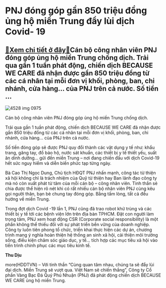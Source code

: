 PNJ đóng góp gần 850 triệu đồng ủng hộ miền Trung đẩy lùi dịch Covid- 19
========================================================================

[:gift:Xem chi tiết ở đây:gift:](https://hddtvn.com/pnj-dong-gop-gan-850-trieu-dong-ung-ho-mien-trung-day-lui-dich-covid-19/)Cán bộ công nhân viên PNJ đóng góp ủng hộ miền Trung chống dịch. Trải qua gần 1 tuần phát động, chiến dịch BECAUSE WE CARE đã nhận được gần 850 triệu đồng từ các cá nhân tại mỗi đơn vị khối, phòng, ban, chi nhánh, cửa hàng… của PNJ trên cả nước. Số tiền …
---------------------------------------------------------------------------------------------------------------------------------------------------------------------------------------------------------------------------------------------------------------





![4528 img 0975](https://haiquanonline.com.vn/stores/news_dataimages/diunt/082020/19/09/in_article/4528_IMG_0975.jpg?rt=20200819153401 "PNJ")


Cán bộ công nhân viên PNJ đóng góp ủng hộ miền Trung chống dịch.



Trải qua gần 1 tuần phát động, chiến dịch BECAUSE WE CARE đã nhận được gần 850 triệu đồng từ các cá nhân tại mỗi đơn vị khối, phòng, ban, chi nhánh, cửa hàng… của PNJ trên cả nước.


Số tiền đóng góp sẽ được PNJ quy đổi thành các vật dụng y tế như: khẩu trang, găng tay, đồ bảo hộ, nước sát khuẩn, các thiết bị y tế thiết yếu, suất ăn dinh dưỡng… gửi đến miền Trung – nơi đang chiến đấu với dịch Covid-19 hết sức nguy hiểm và diễn biến phức tạp từng ngày.


Bà Cao Thị Ngọc Dung, Chủ tịch HĐQT PNJ nhấn mạnh, công tác từ thiện xã hội không chỉ là trách nhiệm của Quỹ từ thiện hay Ban lãnh đạo công ty mà nó còn xuất phát từ tâm của mỗi cán bộ – công nhân viên. Tinh thần sẻ chia được thể hiện rõ nét khi có rất nhiều cán bộ nhân viên PNJ cùng kêu gọi người thân, bạn bè chung tay đóng góp. Bằng tấm lòng, tất cả đều hướng về miền Trung.


Trong đợt dịch Covid -19 lần 1, PNJ cũng đã trao robot khử trùng và các thiết bị y tế tới các bệnh viện lớn trên địa bàn TPHCM. Đặt con người làm trọng tâm, PNJ xem hoạt động CSR (Corporate social responsibility) là một phần không thể thiếu đối với sự phát triển bền vững của doanh nghiệp. Công ty luôn tiên phong tổ chức, triển khai thực hiện các dự án, chương trình mang ý nghĩa hoàn thiện hệ thống an sinh xã hội, cải thiện môi trường sống, điều kiện chăm sóc giáo dục, y tế… tích hợp các mục tiêu xã hội vào tiến trình chinh phục các mục tiêu kinh tế.




**Thu Dịu**



more(HDDTVN) – Với tinh thần “Cùng quan tâm nhau, chúng ta sẽ đẩy lùi đại dịch. Miền Trung sẽ vượt qua. Việt Nam sẽ chiến thắng”, Công ty Cổ phần Vàng Bạc Đá Quý Phú Nhuận (PNJ) đã phát động chiến dịch BECAUSE WE CARE ủng hộ miền Trung.

